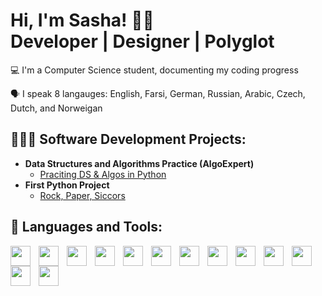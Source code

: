 <h1>Hi, I'm Sasha! 👋🏻 <br/><a> Developer</a> | <a>Designer</a> | <a>Polyglot</a></h1>

💻 I'm a Computer Science student, documenting my coding progress 

🗣️ I speak 8 langauges: English, Farsi, German, Russian, Arabic, Czech, Dutch, and Norweigan

<h2>👨🏻‍💻 Software Development Projects:</h2>

- <b>Data Structures and Algorithms Practice (AlgoExpert)</b>
  - [Praciting DS & Algos in Python](https://github.com//Algorithms-Practice)
- <b>First Python Project</b>
  - [Rock, Paper, Siccors](https://github.com/)

<h2>🧰 Languages and Tools:</h2>

<img align="left" width="32px" style="padding-right:10px;" src="https://cdn.jsdelivr.net/gh/devicons/devicon/icons/python/python-original.svg" />
<img align="left" width="32px" style="padding-right:10px;" src="https://cdn.jsdelivr.net/gh/devicons/devicon/icons/postgresql/postgresql-original.svg" />
<img align="left" width="32px" style="padding-right:10px;" src="https://cdn.jsdelivr.net/gh/devicons/devicon/icons/mysql/mysql-original.svg" />
<img align="left" width="32px" style="padding-right:10px;" src="https://cdn.jsdelivr.net/gh/devicons/devicon/icons/javascript/javascript-original.svg" />
<img align="left" width="32px" style="padding-right:10px;" src="https://cdn.jsdelivr.net/gh/devicons/devicon/icons/html5/html5-original.svg" />
<img align="left" width="32px" style="padding-right:10px;" src="https://cdn.jsdelivr.net/gh/devicons/devicon/icons/css3/css3-original.svg" />
<img align="left" width="32px" style="padding-right:10px;" src="https://cdn.jsdelivr.net/gh/devicons/devicon/icons/django/django-plain.svg" />
<img align="left" width="32px" style="padding-right:10px;" style="padding-right:10px;" src="https://cdn.jsdelivr.net/gh/devicons/devicon/icons/flask/flask-original.svg" />
<img align="left" width="32px" style="padding-right:10px;" src="https://cdn.jsdelivr.net/gh/devicons/devicon/icons/tailwindcss/tailwindcss-plain.svg" />
<img align="left" width="32px" style="padding-right:10px;" src="https://cdn.jsdelivr.net/gh/devicons/devicon/icons/react/react-original.svg" />
<img align="left" width="32px" style="padding-right:10px;" src="https://cdn.jsdelivr.net/gh/devicons/devicon/icons/nextjs/nextjs-line.svg" />
<img align="left" width="32px" style="padding-right:10px;" src="https://cdn.jsdelivr.net/gh/devicons/devicon/icons/nodejs/nodejs-original.svg" />
<img align="left" width="32px" style="padding-right:10px;" src="https://cdn.jsdelivr.net/gh/devicons/devicon/icons/vscode/vscode-original.svg" />

